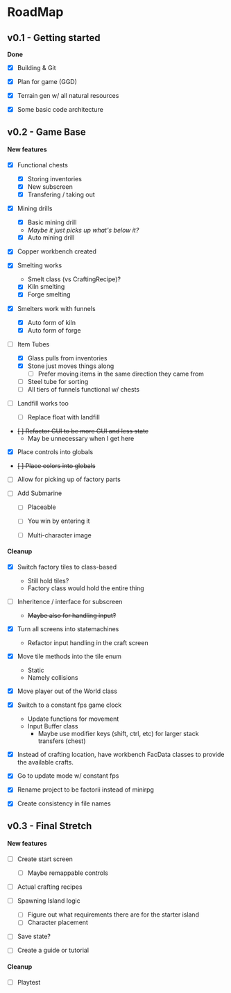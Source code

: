 # RoadMap

## v0.1 - Getting started
**Done**
- [x] Building & Git
- [x] Plan for game (GGD)
- [x] Terrain gen w/ all natural resources
- [x] Some basic code architecture







## v0.2 - Game Base

#### New features
- [x] Functional chests
  * [x] Storing inventories
  * [x] New subscreen
  * [x] Transfering / taking out

- [x] Mining drills
  * [x] Basic mining drill 
   * *Maybe it just picks up what's below it?*
  * [x] Auto mining drill

- [x] Copper workbench created

- [x] Smelting works
  * Smelt class (vs CraftingRecipe)?
  * [x] Kiln smelting
  * [x] Forge smelting
- [x] Smelters work with funnels
  * [x] Auto form of kiln
  * [x] Auto form of forge

- [ ] Item Tubes
  * [x] Glass pulls from inventories
  * [x] Stone just moves things along
    * [ ] Prefer moving items in the same direction they came from
  * [ ] Steel tube for sorting
  * [ ] All tiers of funnels functional w/ chests

- [ ] Landfill works too
  * [ ] Replace float with landfill

- ~~[ ] Refactor GUI to be more GUI and less state~~
  - May be unnecessary when I get here

- [x] Place controls into globals
- ~~[ ] Place colors into globals~~

- [ ] Allow for picking up of factory parts

- [ ] Add Submarine 
  * [ ] Placeable
  * [ ] You win by entering it
  * [ ] Multi-character image


#### Cleanup
- [x] Switch factory tiles to class-based
  * Still hold tiles?
  * Factory class would hold the entire thing

- [ ] Inheritence / interface for subscreen
  * ~~Maybe also for handling input?~~

- [x] Turn all screens into statemachines
  * Refactor input handling in the craft screen

- [x] Move tile methods into the tile enum
  * Static
  * Namely collisions

- [x] Move player out of the World class

- [x] Switch to a constant fps game clock
  * Update functions for movement
  * Input Buffer class
    * Maybe use modifier keys (shift, ctrl, etc) for larger stack transfers (chest)

- [x] Instead of crafting location, have workbench FacData classes to provide the available crafts.

- [x] Go to update mode w/ constant fps
- [x] Rename project to be factorii instead of minirpg
- [x] Create consistency in file names







## v0.3 - Final Stretch

#### New features
- [ ] Create start screen
  * [ ] Maybe remappable controls

- [ ] Actual crafting recipes

- [ ] Spawning Island logic
  * [ ] Figure out what requirements there are for the starter island
  * [ ] Character placement

- [ ] Save state?

- [ ] Create a guide or tutorial


#### Cleanup
- [ ] Playtest
